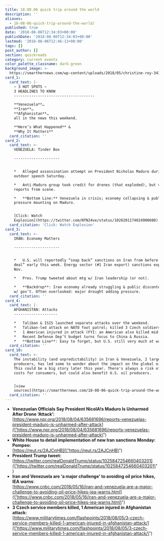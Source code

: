 ```yaml
---
title: 18.08.06 quick trip around the world
description: ''
aliases:
  - 18-08-06-quick-trip-around-the-world/
published: true
date: '2018-08-06T12:34:03+00:00'
publishDate: '2018-08-06T12:34:03+00:00'
lastmod: '2018-08-06T12:46:13+00:00'
tags: []
post_author: []
section: quickreads
category: current events
color_palette_classname: dark-green
background_image: >-
  https://smarthernews.com/wp-content/uploads/2018/05/christine-roy-343235-unsplash-scaled.jpg
card_1:
  card_text: |-
    ~ 3 HOT SPOTS ~  
    3 HEADLINES TO KNOW
    -------------------------------------

    **Venezuela**…  
    **Iran**…  
    **Afghanistan**…  
    all in the news this weekend.

    **Here’s What Happened** &  
    **Why It Matters**
  card_citation: ''
card_2:
  card_text: >-
    VENEZUELA: Tinder Box

    ---------------------


    *   Alleged assassination attempt on President Nicholas Maduro during
    outdoor speech Saturday.

    *   Anti-Maduro group took credit for drones (that exploded), but varying
    reports from scene.

    *   **Bottom Line:** Venezuela in crisis; economy collapsing & public
    pressure mounting on Maduro.


    [Click: Watch
    Explosion](https://twitter.com/NTN24ve/status/1026201174024900608)
  card_citation: 'Click: Watch Explosion'
card_3:
  card_text: >-
    IRAN: Economy Matters

    ---------------------


    *   U.S. will reportedly “snap back” sanctions on Iran from before “nuclear
    deal” early this week. Energy sector (#1 Iran export) sanctions expected in
    Nov.

    *   Pres. Trump tweeted about mtg w/ Iran leadership (or not).

    *   **Backdrop**: Iran economy already struggling & public discontent rising
    w/ gov’t. Often overlooked: major drought adding pressure.
  card_citation: ''
card_4:
  card_text: |-
    AFGHANISTAN: Attacks
    --------------------

    *   Taliban & ISIS launched separate attacks over the weekend.
    *   Taliban-led attack on NATO foot patrol; killed 3 Czech soldiers.
    *   1 American injured in attack (FYI: an American also killed mid-July).
    *   Recent Defense Dep’t budget turns focus to China & Russia.
    *   **Bottom Line**: Easy to forget, but U.S. still very much at war.
  card_citation: ''
card_10:
  card_text: >-
    The instability (and unpredictability) in Iran & Venezuela, 2 large oil
    producers, has led some to wonder about the impact on the global oil market.
    This could be a big story later this year. There's always a risk of higher
    costs for consumers, but could also benefit U.S. oil producers.


    [view
    sources](https://smarthernews.com/18-08-06-quick-trip-around-the-world/)
  card_citation: ''
---
```

*   **Venezuelan Officials Say President NicolA!s Maduro Is Unharmed After Drone ‘Attack’:**  
    [https://www.npr.org/2018/08/04/635681696/reports-venezuelas-president-maduro-is-unharmed-after-attack](\"https://www.npr.org/2018/08/04/635681696/reports-venezuelas-president-maduro-is-unharmed-after-attack\")
*   **White House to detail implementation of new Iran sanctions Monday: Pompeo:**  
    [https://reut.rs/2AJCnHB](\"https://reut.rs/2AJCnHB\")
*   **President Trump tweet:**  
    [https://twitter.com/realDonaldTrump/status/1025847254660403201](\"https://twitter.com/realDonaldTrump/status/1025847254660403201\")
*   **Iran and Venezuela are ‘a major challenge’ to avoiding oil price hikes, IEA warns**:  
    [https://www.cnbc.com/2018/05/16/iran-and-venezuela-are-a-major-challenge-to-avoiding-oil-price-hikes-iea-warns.html](\"https://www.cnbc.com/2018/05/16/iran-and-venezuela-are-a-major-challenge-to-avoiding-oil-price-hikes-iea-warns.html\")
*   **3 Czech service members killed, 1 American injured in Afghanistan attack:**  
    [https://www.militarytimes.com/flashpoints/2018/08/05/3-czech-service-members-killed-1-american-injured-in-afghanistan-attack/](\"https://www.militarytimes.com/flashpoints/2018/08/05/3-czech-service-members-killed-1-american-injured-in-afghanistan-attack/\")